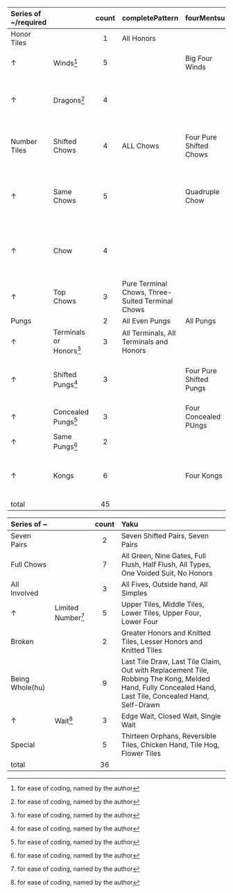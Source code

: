 | Series of ~/required || count | completePattern | fourMentsu | threeMentsu | twoMentsu | oneMentsu |
|:------------------------|:-|:-:|:--------------|:-----------|:------------|:----------|:----------|
| Honor Tiles || 1 | All Honors |
| ↑ | Winds[^1] | 5 | | Big Four Winds | Little Four Winds, Big Three Winds | | Prevalent Wind, Seat Wind |
| ↑ | Dragons[^1] | 4 | | | Big Three Dragons | Little Three Dragons, Two Dragons Pung | Dragon Pung |
| Number Tiles | Shifted Chows | 4 | ALL Chows | Four Pure Shifted Chows | Pure Shifted Chows, Mixed Shifted Chows |
| ↑ | Same Chows | 5 | | Quadruple Chow | Pure Triple Chow | Pure Double Chow, Mixed Double Chow |
| ↑ | Chow | 4 | | | Pure Straight, Knitted Straight, Mixed Straight | Short Straight |
| ↑ | Top Chows | 3 | Pure Terminal Chows, Three-Suited Terminal Chows | | | Two Terminal Chows |
| Pungs || 2 | All Even Pungs | All Pungs |
| ↑ | Terminals or Honors[^1] | 3 | All Terminals, All Terminals and Honors | | | | Pung of Terminals or Honors |
| ↑ | Shifted Pungs[^1] | 3 | | Four Pure Shifted Pungs | Pure Shifted Pungs, Mixed Shifted Pungs |
| ↑ | Concealed Pungs[^1] | 3 | | Four Concealed PUngs | Three Concealed Pungs | Two Concealed Pungs |
| ↑ | Same Pungs[^1] | 2 | | | Triple Pung | Double Pung |
| ↑ | Kongs | 6 | | Four Kongs | Three Kongs | Two Concealed Kongs, Two Melded Kongs | Concealed Kong, Melded Kong |
| total || 45 |

| Series of ~ || count | Yaku |
| :---------------|:-|:-:|:-| 
| Seven Pairs || 2 | Seven Shifted Pairs, Seven Pairs |
| Full Chows || 7 | All Green, Nine Gates, Full Flush, Half Flush, All Types, One Voided Suit, No Honors |
| All Involved || 3 | All Fives, Outside hand, All Simples |
| ↑ | Limited Number[^1] | 5 | Upper Tiles, Middle Tiles, Lower Tiles, Upper Four, Lower Four |
| Broken || 2 | Greater Honors and Knitted Tiles, Lesser Honors and Knitted Tiles |
| Being Whole(hu) || 9 | Last Tile Draw, Last Tile Claim, Out with Replacement Tile, Robbing The Kong, Melded Hand, Fully Concealed Hand, Last Tile, Concealed Hand, Self-Drawn |
| ↑ | Wait[^1] | 3 | Edge Wait, Closed Wait, Single Wait |
| Special || 5 | Thirteen Orphans, Reversible Tiles, Chicken Hand, Tile Hog, Flower Tiles |
| total || 36 |

[^1]: for ease of coding, named by the author
